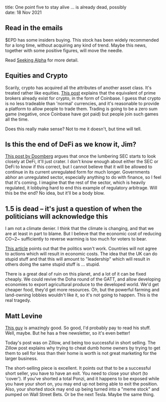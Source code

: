 title: One point five to stay alive ... is already dead, possibly	
date: 18 Nov 2021


## Read in the emails

$EPD has some insiders buying.
This stock has been widely recommended for a long time, without acquiring any kind of trend.
Maybe this news, together with some positive figures, will move the needle.

Read [Seeking Alpha](https://seekingalpha.com/article/4470092-enterprise-products-partners-value-may-finally-get-its-turn) for more detail.

## Equities and Crypto

Scarily, crypto has acquired all the attributes of another asset class.
It's treated rather like equities. 
[This post](https://www.epsilontheory.com/prime-time-in-crypto/) explains that the equivalent of prime brokers already exist for crypto, in the form of Coinbase.
I guess that crypto is no less tradeable than 'normal' currencies, and it's reasonable to provide a platform to allow people to trade them.
Trading is going to be a zero sum game (negative, once Coinbase have got paid) but people join such games all the time.

Does this really make sense? Not to me it doesn't, but time will tell. 

## Is this the end of DeFi as we know it, Jim?

[This post by Doomberg](https://doomberg.substack.com/p/the-sec-crackdown-on-defi-is-imminent?r=nmbt&utm_campaign=post&utm_medium=web&utm_source=) argues that once the lumbering SEC starts to look closely at DeFi, it'll just crater.
I don't know enough about either the SEC or DeFi to know if this correct, but I cannot believe that it will be allowed to continue in its current unregulated form for much longer.
Governments abhor an unregulated sector, especially anything to do with finance, so I feel that it's coming. 
I imagine that the rest of the sector, which is heavily regulated, it lobbying hard to end this example of regulatory arbitrage. 
Will this be the end? No idea, but it'll be a body blow.

## 1.5 is dead – it's just a question of when the politicians will acknowledge this

I am not a climate denier. I think that the climate is changing, and that we are at least in part to blame. But I believe that the economic cost of reducing CO~2~ sufficiently to reverse warming is too much for voters to bear. 

[This article](https://www.realclearenergy.org/articles/2021/11/14/after_glasgow_15_is_dead__get_over_it_803596.html) points out that the politics won't work. Countries will not agree to actions which will result in economic costs. The idea that the UK can do stupid stuff and that this will amount to "leadership" which will result in others doing the same stupid stuff is … stupid.

There is a great deal of ruin on this planet, and a lot of it can be fixed cheaply.
We could revive the Doha round of the GATT, and allow developing economies to export agricultural produce to the developed world. We'd get cheaper food, they'd get more resources. 
Oh, but the powerful farming and land-owning lobbies wouldn't like it, so it's not going to happen. 
This is the real tragedy.

## Matt Levine

[This guy](https://www.bloomberg.com/opinion/authors/ARbTQlRLRjE/matthew-s-levine?cmpid=BBD111821_MONEYSTUFF&utm_medium=email&utm_source=newsletter&utm_term=211118&utm_campaign=moneystuff) is amazingly good. 
So good, I'd probably pay to read his stuff.
Well, maybe.
But he has a free newsletter, so it's even better!

Today's post was on Zillow, and being too successful in short selling.
The Zillow post explains why trying to cheat dumb home owners by trying to get them to sell for less than their home is worth is not great marketing for the larger business.

The short-selling piece is excellent. It points out that to be a successful short seller, you have to have an exit. You need to close your short (to 'cover').
If you've shorted a total Ponzi, and it happens to be exposed while you have your short on, you may end up not being able to exit the position.
Also, your shorted stock may end up being turned into a "meme stock" and pumped on Wall Street Bets. Or be the next Tesla. Maybe the same thing.
